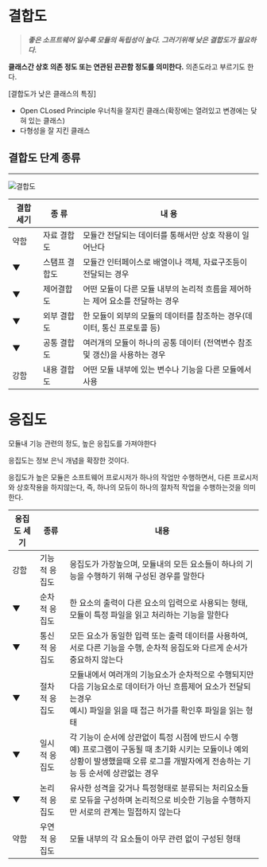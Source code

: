 # 결합도

> ***좋은 소프트웨어 일수록 모듈의 독립성이 높다. 그러기위해 낮은 결합도가 필요하다.***

**클래스간 상호 의존 정도 또는 연관된 끈끈함 정도를 의미한다.** 의존도라고 부르기도 한다.

[결합도가 낮은 클래스의 특징]

* Open CLosed Principle 우너칙을 잘지킨 클래스(확장에는 열려있고 변경에는 닺혀 있는 클래스)
* 다형성을 잘 지킨 클래스

## 결합도 단계 종류

---

![결합도](/SoftWare_Design/Images/%EA%B2%B0%ED%95%A9%EB%8F%84.png)

| 결합 세기 | 종 류         | 내 용                                                                         |
| --------- | ------------- | ----------------------------------------------------------------------------- |
| 약함      | 자료 결합도   | 모듈간 전달되는 데이터를 통해서만 상호 작용이 일어난다                        |
| ▼        | 스탬프 결합도 | 모듈간 인터페이스로 배열이나 객체, 자료구조등이 전달되는 경우                 |
| ▼        | 제어결합도    | 어떤 모듈이 다른 모듈 내부의 논리적 흐름을 제어하는 제어 요소를 전달하는 경우 |
| ▼        | 외부 결합도   | 한 모듈이 외부의 모듈의 데이터를 참조하는 경우(데이터, 통신 프로토콜 등)      |
| ▼        | 공통 결합도   | 여러개의 모듈이 하나의 공통 데이터 (전역변수 참조 및 갱신)을 사용하는 경우    |
| 강함      | 내용 결합도   | 어떤 모듈 내부에 있는 변수나 기능을 다른 모듈에서 사용                        |

# 응집도

모듈내 기능 관련의 정도, 높은 응집도를 가져야한다

응집도는 정보 은닉 개념을 확장한 것이다.

응집도가 높은 모듈은 소프트웨어 프로시저가 하나의 작업만 수행하면서, 다른 프로시저와 상호작용을 하지않는다, 즉, 하나의 모듀이 하나의 절차적 작업을 수행하는것을 의미한다.

| 응집도 세기 | 종류          | 내용                                                                                                                                                                                      |
| ----------- | ------------- | ----------------------------------------------------------------------------------------------------------------------------------------------------------------------------------------- |
| 강함        | 기능적 응집도 | 응집도가 가장높으며, 모듈내의 모든 요소들이 하나의 기능을 수행하기 위해 구성된 경우를 말한다                                                                                              |
| ▼          | 순차적 응집도 | 한 요소의 출력이 다른 요소의 입력으로 사용되는 형태,  모듈이 특정 파일을 읽고 처리하는 기능을 말한다                                                                                     |
| ▼          | 통신적 응집도 | 모든 요소가 동일한 입력 또는 출력 데이터를 사용하여, 서로 다른 기능을 수행, 순차적 응집도와 다르게 순서가 중요하지 않는다                                                                 |
| ▼          | 절차적 응집도 | 모듈내에서 여러개의 기능요소가 순차적으로 수행되지만 다음 기능요소로 데이터가 아닌 흐름제어 요소가 전달되는경우<br />예시) 파일을 읽을 때 접근 허가를 확인후 파일을 읽는 형태             |
| ▼          | 일시적 응집도 | 각 기능이 순서에 상관없이 특정 시점에 반드시 수행<br />예) 프로그램이 구동될 때 초기화 시키는 모듈이나 예외상황이 발생했을때 오류 로그를 개발자에게 전송하는 기능 등 순서에 상관없는 경우 |
| ▼          | 논리적 응집도 | 유사한 성격을 갖거나 특정형태로 분류되는 처리요소들로 모듀을 구성하며 논리적으로 비슷한 기능을 수행하지만 서로의 관계는 밀접하지 않는다                                                   |
| 약함        | 우연적 응집도 | 모듈 내부의 각 요소들이 아무 관련 없이 구성된 형태                                                                                                                                        |
